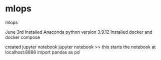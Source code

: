 # mlops
mlops

June 3rd
Installed Anaconda
python version 3.9.12
Installed docker and docker compose

created jupyter notebook
jupyter notebook >> this starts the notebook at localhost:8888
import pandas as pd
